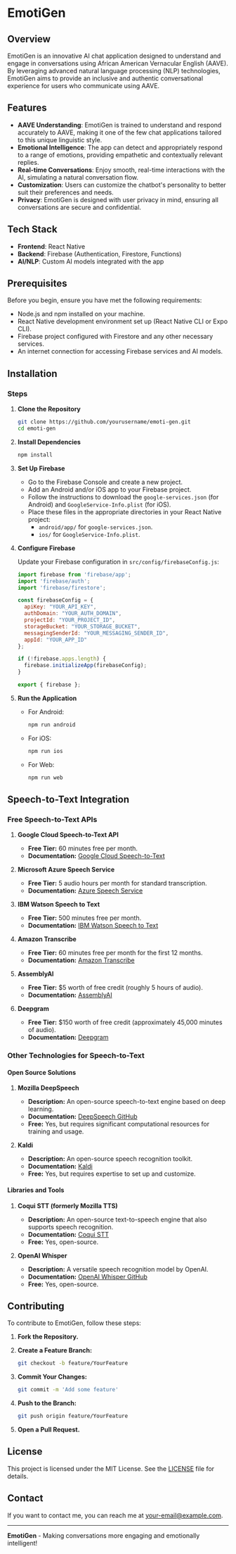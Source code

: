 # EmotiGen

## Overview
EmotiGen is an innovative AI chat application designed to understand and engage in conversations using African American Vernacular English (AAVE). By leveraging advanced natural language processing (NLP) technologies, EmotiGen aims to provide an inclusive and authentic conversational experience for users who communicate using AAVE.

## Features

- **AAVE Understanding**: EmotiGen is trained to understand and respond accurately to AAVE, making it one of the few chat applications tailored to this unique linguistic style.
- **Emotional Intelligence**: The app can detect and appropriately respond to a range of emotions, providing empathetic and contextually relevant replies.
- **Real-time Conversations**: Enjoy smooth, real-time interactions with the AI, simulating a natural conversation flow.
- **Customization**: Users can customize the chatbot's personality to better suit their preferences and needs.
- **Privacy**: EmotiGen is designed with user privacy in mind, ensuring all conversations are secure and confidential.

## Tech Stack

- **Frontend**: React Native
- **Backend**: Firebase (Authentication, Firestore, Functions)
- **AI/NLP**: Custom AI models integrated with the app

## Prerequisites

Before you begin, ensure you have met the following requirements:

- Node.js and npm installed on your machine.
- React Native development environment set up (React Native CLI or Expo CLI).
- Firebase project configured with Firestore and any other necessary services.
- An internet connection for accessing Firebase services and AI models.

## Installation

### Steps

1. **Clone the Repository**

    ```sh
    git clone https://github.com/yourusername/emoti-gen.git
    cd emoti-gen
    ```

2. **Install Dependencies**

    ```sh
    npm install
    ```

3. **Set Up Firebase**

    - Go to the Firebase Console and create a new project.
    - Add an Android and/or iOS app to your Firebase project.
    - Follow the instructions to download the `google-services.json` (for Android) and `GoogleService-Info.plist` (for iOS).
    - Place these files in the appropriate directories in your React Native project:
        - `android/app/` for `google-services.json`.
        - `ios/` for `GoogleService-Info.plist`.

4. **Configure Firebase**

    Update your Firebase configuration in `src/config/firebaseConfig.js`:

    ```javascript
    import firebase from 'firebase/app';
    import 'firebase/auth';
    import 'firebase/firestore';

    const firebaseConfig = {
      apiKey: "YOUR_API_KEY",
      authDomain: "YOUR_AUTH_DOMAIN",
      projectId: "YOUR_PROJECT_ID",
      storageBucket: "YOUR_STORAGE_BUCKET",
      messagingSenderId: "YOUR_MESSAGING_SENDER_ID",
      appId: "YOUR_APP_ID"
    };

    if (!firebase.apps.length) {
      firebase.initializeApp(firebaseConfig);
    }

    export { firebase };
    ```

5. **Run the Application**

    - For Android:

      ```sh
      npm run android
      ```

    - For iOS:

      ```sh
      npm run ios
      ```

    - For Web:

      ```sh
      npm run web
      ```

## Speech-to-Text Integration

### Free Speech-to-Text APIs

1. **Google Cloud Speech-to-Text API**
   - **Free Tier:** 60 minutes free per month.
   - **Documentation:** [Google Cloud Speech-to-Text](https://cloud.google.com/speech-to-text)

2. **Microsoft Azure Speech Service**
   - **Free Tier:** 5 audio hours per month for standard transcription.
   - **Documentation:** [Azure Speech Service](https://azure.microsoft.com/en-us/services/cognitive-services/speech-to-text/)

3. **IBM Watson Speech to Text**
   - **Free Tier:** 500 minutes free per month.
   - **Documentation:** [IBM Watson Speech to Text](https://www.ibm.com/cloud/watson-speech-to-text)

4. **Amazon Transcribe**
   - **Free Tier:** 60 minutes free per month for the first 12 months.
   - **Documentation:** [Amazon Transcribe](https://aws.amazon.com/transcribe/)

5. **AssemblyAI**
   - **Free Tier:** $5 worth of free credit (roughly 5 hours of audio).
   - **Documentation:** [AssemblyAI](https://www.assemblyai.com/)

6. **Deepgram**
   - **Free Tier:** $150 worth of free credit (approximately 45,000 minutes of audio).
   - **Documentation:** [Deepgram](https://deepgram.com/)

### Other Technologies for Speech-to-Text

#### Open Source Solutions

1. **Mozilla DeepSpeech**
   - **Description:** An open-source speech-to-text engine based on deep learning.
   - **Documentation:** [DeepSpeech GitHub](https://github.com/mozilla/DeepSpeech)
   - **Free:** Yes, but requires significant computational resources for training and usage.

2. **Kaldi**
   - **Description:** An open-source speech recognition toolkit.
   - **Documentation:** [Kaldi](http://kaldi-asr.org/)
   - **Free:** Yes, but requires expertise to set up and customize.

#### Libraries and Tools

1. **Coqui STT (formerly Mozilla TTS)**
   - **Description:** An open-source text-to-speech engine that also supports speech recognition.
   - **Documentation:** [Coqui STT](https://stt.readthedocs.io/en/latest/)
   - **Free:** Yes, open-source.

2. **OpenAI Whisper**
   - **Description:** A versatile speech recognition model by OpenAI.
   - **Documentation:** [OpenAI Whisper GitHub](https://github.com/openai/whisper)
   - **Free:** Yes, open-source.

## Contributing

To contribute to EmotiGen, follow these steps:

1. **Fork the Repository.**
2. **Create a Feature Branch:**

    ```sh
    git checkout -b feature/YourFeature
    ```

3. **Commit Your Changes:**

    ```sh
    git commit -m 'Add some feature'
    ```

4. **Push to the Branch:**

    ```sh
    git push origin feature/YourFeature
    ```

5. **Open a Pull Request.**

## License

This project is licensed under the MIT License. See the [LICENSE](LICENSE) file for details.

## Contact

If you want to contact me, you can reach me at [your-email@example.com](mailto:your-email@example.com).

---

**EmotiGen** - Making conversations more engaging and emotionally intelligent!
